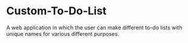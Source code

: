 # Custom-To-Do-List
A web application in which the user can make different to-do lists with unique names for various different purposes.
